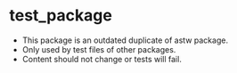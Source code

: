 # test_package

-   This package is an outdated duplicate of astw package.
-   Only used by test files of other packages.
-   Content should not change or tests will fail.
